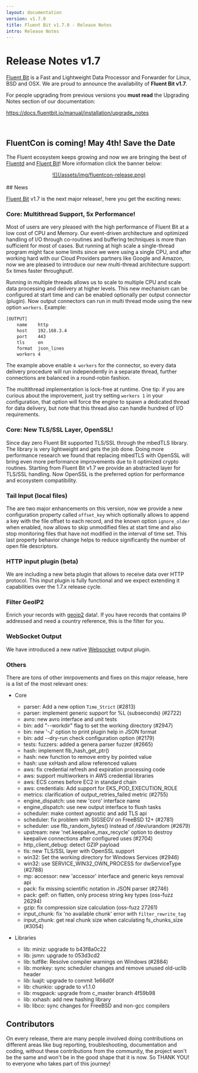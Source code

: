```yaml
---
layout: documentation
version: v1.7.0
title: Fluent Bit v1.7.0 - Release Notes
intro: Release Notes
---
```


# Release Notes v1.7

[Fluent Bit](http://fluentbit.io) is a Fast and Lightweight Data Processor and Forwarder for Linux, BSD and OSX. We are proud to announce the availability of __Fluent Bit v1.7__.

For people upgrading from previous versions you __must read__ the Upgrading Notes section of our documentation:

https://docs.fluentbit.io/manual/installation/upgrade_notes

<br>

## FluentCon is coming! May 4th! Save the Date

The Fluent ecosystem keeps growing and now we are bringing the best of [Fluentd](https://www.fluentd.org) and [Fluent Bit](https://fluentbit.io)! More information click the banner below:

<center>
    <a href="https://events.linuxfoundation.org/fluentcon/" target="_blank">
      ![](/assets/img/fluentcon-release.png)
    </a>
</center>

<br>
## News

[Fluent Bit](https://fluentbit.io) v1.7 is the next major release!, here you get the exciting news:

### Core: Multithread Support, 5x Performance!

Most of users are very pleased with the high performance of Fluent Bit at a low cost of CPU and Memory. Our event-driven architecture and optimized handling of I/O through co-routines and buffering techniques is more than sufficient for most of cases. But running at high scale a single-thread program might face some limits since we were using a single CPU, and after working hard with our Cloud Providers partners like Google and Amazon, now we are pleased to introduce our new multi-thread architecture support: 5x times faster throughput!.

Running in multiple threads allows us to scale to multiple CPU and scale data processing and delivery at higher levels. This new mechanism can be configured at start time and can be enabled optionally per output connector (plugin). Now output connectors can run in multi thread mode using the new option ```workers```. Example:

```
[OUTPUT]
    name    http
    host    192.168.3.4
    port    443
    tls     on
    format  json_lines
    workers 4
```

The example above enable ```4 workers``` for the connector, so every data delivery procedure will run independently in a separate thread, further connections are balanced in a round-robin fashion.

The multithread implementation is lock-free at runtime. One tip: if you are curious about the improvement, just try setting ```workers 1``` in your configuration, that option will force the engine to spawn a dedicated thread for data delivery, but note that this thread also can handle hundred of I/O requirements.

### Core: New TLS/SSL Layer, OpenSSL!

Since day zero Fluent Bit supported TLS/SSL through the mbedTLS library. The library is very lightweight and gets the job done. Doing more performance research we found that replacing mbedTLS with OpenSSL will bring even more performance improvements due to it optimized crypto routines. Starting from Fluent Bit v1.7 we provide an abstracted layer for TLS/SSL handling. Now OpenSSL is the preferred option for performance and ecosystem compatibility.

### Tail Input (local files)

The are two major enhancements on this version, now we provide a new configuration property called ```offset_key``` which optionally allows to append a key with the file offset to each record, and the known option ```ignore_older``` when enabled, now allows to skip unmodified files at start time and also stop monitoring files that have not modified in the interval of time set. This last property behavior change helps to reduce significantly the number of open file descriptors.

### HTTP input plugin (beta)

We are including a new beta plugin that allows to receive data over HTTP protocol. This input plugin is fully functional and we expect extending it capabilities over the 1.7.x release cycle.

### Filter GeoIP2

Enrich your records with [geoip2](https://docs.fluentbit.io/manual/v/master/pipeline/filters/geoip2) data!. If you have records that contains IP addressed and need a country reference, this is the filter for you.

### WebSocket Output

We have introduced a new native [Websocket](https://docs.fluentbit.io/manual/v/master/pipeline/outputs/websocket) output plugin.

### Others

There are tons of other imrpovements and fixes on this major release, here is a list of the most relevant ones:

 - Core
   - parser: Add a new option ```Time_Strict``` (#2813)
   - parser: implement generic support for %L (subseconds) (#2722)
   - avro: new avro interface and unit tests
   - bin: add "--workdir" flag to set the working directory (#2947)
   - bin: new '-J' option to print plugin help in JSON format
   - bin: add --dry-run check configuration option (#2179)
   - tests: fuzzers: added a genera parser fuzzer  (#2665)
   - hash: implement flb_hash_get_ptr()
   - hash: new function to remove entry by pointed value
   - hash: use xxHash and allow referenced values
   - aws: fix credential refresh and expiration processing code
   - aws: support multiworkers in AWS credential libraries
   - aws: ECS comes before EC2 in standard chain
   - aws: credentials: Add support for EKS_POD_EXECUTION_ROLE
   - metrics: clarification of output_retries_failed metric (#2755)
   - engine_dispatch: use new 'coro' interface name
   - engine_dispatch: use new output interface to flush tasks
   - scheduler: make context agnostic and add TLS api
   - scheduler: fix problem with SIGSEGV on FreeBSD 12+ (#2781)
   - scheduler: use flb_random_bytes() instead of /dev/urandom (#2679)
   - upstream: new 'net.keepalive_max_recycle' option to destroy keepalive connections after configured uses (#2704)
   - http_client_debug: detect GZIP payload
   - tls: new TLS/SSL layer with OpenSSL support
   - win32: Set the working directory for Windows Services (#2946)
   - win32: use SERVICE_WIN32_OWN_PROCESS for dwServiceType (#2788)
   - mp: accessor: new 'accessor' interface and generic keys removal api
   - pack: fix missing scientific notation in JSON parser (#2746)
   - pack: gelf: on flatten, only process string key types (oss-fuzz 26294)
   - gzip: fix compression size calculation (oss-fuzz 27261)
   - input_chunk: fix 'no available chunk' error with `filter_rewrite_tag`
   - input_chunk: get real chunk size when calculating fs_chunks_size (#3054)

 - Libraries
   - lib: miniz: upgrade to b43f8a0c22
   - lib: jsmn: upgrade to 053d3cd2
   - lib: tutf8e: Resolve compiler warnings on Windows (#2884)
   - lib: monkey: sync scheduler changes and remove unused old-uclib header
   - lib: luajit: upgrade to commit 1e66d0f
   - lib: chunkio: upgrade to v1.1.0
   - lib: msgpack: upgrade from c_master branch 4f59b98
   - lib: xxhash: add new hashing library
   - lib: libco: sync changes for FreeBSD and non-gcc compilers

## Contributors

On every release, there are many people involved doing contributions on different areas like bug reporting, troubleshooting, documentation and coding, without these contributions from the community, the project won't be the same and won't be in the good shape that it is now. So THANK YOU! to everyone who takes part of this journey!
